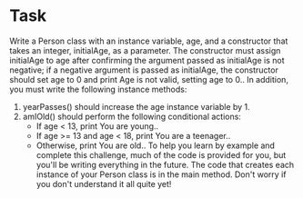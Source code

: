 # Task
Write a Person class with an instance variable, age, and a constructor that takes an integer, initialAge, as a parameter. The constructor must assign initialAge to age after confirming the argument passed as initialAge is not negative; if a negative argument is passed as initialAge, the constructor should set age to 0 and print Age is not valid, setting age to 0.. In addition, you must write the following instance methods:

1. yearPasses() should increase the age instance variable by 1.
2. amIOld() should perform the following conditional actions:
    * If age < 13, print You are young..
    * If age >= 13 and age < 18, print You are a teenager..
    * Otherwise, print You are old..
To help you learn by example and complete this challenge, much of the code is provided for you, but you'll be writing everything in the future. The code that creates each instance of your Person class is in the main method. Don't worry if you don't understand it all quite yet!